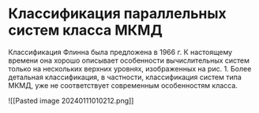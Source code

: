 # Классификация параллельных систем класса МКМД
Классификация Флинна была предложена в 1966 г. К настоящему времени она хорошо описывает особенности вычислительных систем только на нескольких верхних уровнях, изображенных на рис. 1. Более детальная классификация, в частности, классификация систем типа МКМД, уже не соответствует современным особенностям класса.

![[Pasted image 20240111010212.png]]